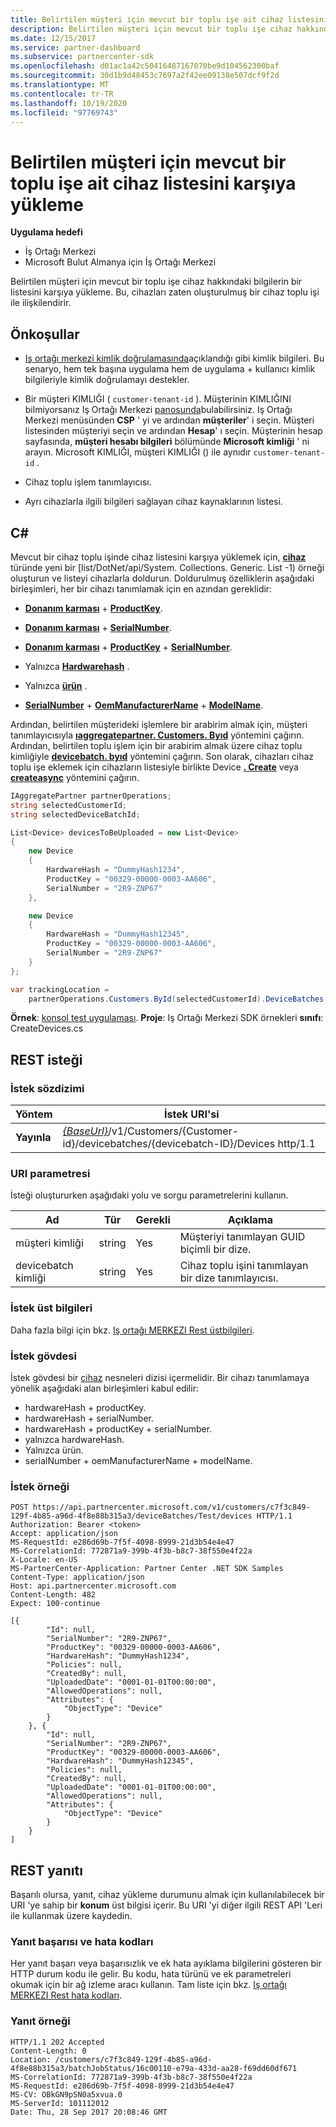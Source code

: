 ```yaml
---
title: Belirtilen müşteri için mevcut bir toplu işe ait cihaz listesini karşıya yükleme
description: Belirtilen müşteri için mevcut bir toplu işe cihaz hakkındaki bilgilerin bir listesini karşıya yükleme. Bu, cihazları zaten oluşturulmuş bir cihaz toplu işi ile ilişkilendirir.
ms.date: 12/15/2017
ms.service: partner-dashboard
ms.subservice: partnercenter-sdk
ms.openlocfilehash: d01ac1a42c50416487167070be9d104562300baf
ms.sourcegitcommit: 30d1b9d48453c7697a2f42ee09138e507dcf9f2d
ms.translationtype: MT
ms.contentlocale: tr-TR
ms.lasthandoff: 10/19/2020
ms.locfileid: "97769743"
---
```

# <a name="upload-a-list-of-devices-to-an-existing-batch-for-the-specified-customer"></a>Belirtilen müşteri için mevcut bir toplu işe ait cihaz listesini karşıya yükleme

**Uygulama hedefi**

- İş Ortağı Merkezi
- Microsoft Bulut Almanya için İş Ortağı Merkezi

Belirtilen müşteri için mevcut bir toplu işe cihaz hakkındaki bilgilerin bir listesini karşıya yükleme. Bu, cihazları zaten oluşturulmuş bir cihaz toplu işi ile ilişkilendirir.

## <a name="prerequisites"></a>Önkoşullar

- [Iş ortağı merkezi kimlik doğrulamasında](partner-center-authentication.md)açıklandığı gibi kimlik bilgileri. Bu senaryo, hem tek başına uygulama hem de uygulama + kullanıcı kimlik bilgileriyle kimlik doğrulamayı destekler.

- Bir müşteri KIMLIĞI ( `customer-tenant-id` ). Müşterinin KIMLIĞINI bilmiyorsanız Iş Ortağı Merkezi [panosunda](https://partner.microsoft.com/dashboard)bulabilirsiniz. Iş Ortağı Merkezi menüsünden **CSP** ' yi ve ardından **müşteriler**' i seçin. Müşteri listesinden müşteriyi seçin ve ardından **Hesap**' ı seçin. Müşterinin hesap sayfasında, **müşteri hesabı bilgileri** bölümünde **Microsoft kimliği** ' ni arayın. Microsoft KIMLIĞI, müşteri KIMLIĞI () ile aynıdır `customer-tenant-id` .

- Cihaz toplu işlem tanımlayıcısı.

- Ayrı cihazlarla ilgili bilgileri sağlayan cihaz kaynaklarının listesi.

## <a name="c"></a>C\#

Mevcut bir cihaz toplu işinde cihaz listesini karşıya yüklemek için, [**cihaz**](/dotnet/api/microsoft.store.partnercenter.models.devicesdeployment.device) türünde yeni bir [list/DotNet/api/System. Collections. Generic. List -1) örneği oluşturun ve listeyi cihazlarla doldurun. Doldurulmuş özelliklerin aşağıdaki birleşimleri, her bir cihazı tanımlamak için en azından gereklidir:

- [**Donanım karması**](/dotnet/api/microsoft.store.partnercenter.models.devicesdeployment.device.hardwarehash)  +  [**ProductKey**](/dotnet/api/microsoft.store.partnercenter.models.devicesdeployment.device.productkey).

- [**Donanım karması**](/dotnet/api/microsoft.store.partnercenter.models.devicesdeployment.device.hardwarehash)  +  [**SerialNumber**](/dotnet/api/microsoft.store.partnercenter.models.devicesdeployment.device.serialnumber).

- [**Donanım karması**](/dotnet/api/microsoft.store.partnercenter.models.devicesdeployment.device.hardwarehash)  +  [**ProductKey**](/dotnet/api/microsoft.store.partnercenter.models.devicesdeployment.device.productkey)  +  [**SerialNumber**](/dotnet/api/microsoft.store.partnercenter.models.devicesdeployment.device.serialnumber).

- Yalnızca [**Hardwarehash**](/dotnet/api/microsoft.store.partnercenter.models.devicesdeployment.device.hardwarehash) .

- Yalnızca [**ürün**](/dotnet/api/microsoft.store.partnercenter.models.devicesdeployment.device.productkey) .

- [**SerialNumber**](/dotnet/api/microsoft.store.partnercenter.models.devicesdeployment.device.serialnumber)  +  [**OemManufacturerName**](/dotnet/api/microsoft.store.partnercenter.models.devicesdeployment.device.oemmanufacturername)  +  [**ModelName**](/dotnet/api/microsoft.store.partnercenter.models.devicesdeployment.device.modelname).

Ardından, belirtilen müşterideki işlemlere bir arabirim almak için, müşteri tanımlayıcısıyla [**ıaggregatepartner. Customers. Byıd**](/dotnet/api/microsoft.store.partnercenter.customers.icustomercollection.byid) yöntemini çağırın. Ardından, belirtilen toplu işlem için bir arabirim almak üzere cihaz toplu kimliğiyle [**devicebatch. byıd**](/dotnet/api/microsoft.store.partnercenter.devicesdeployment.idevicesbatchcollection.byid) yöntemini çağırın. Son olarak, cihazları cihaz toplu işe eklemek için cihazların listesiyle birlikte Device [**. Create**](/dotnet/api/microsoft.store.partnercenter.devicesdeployment.idevicecollection.create) veya [**createasync**](/dotnet/api/microsoft.store.partnercenter.devicesdeployment.idevicecollection.createasync) yöntemini çağırın.

``` csharp
IAggregatePartner partnerOperations;
string selectedCustomerId;
string selectedDeviceBatchId;

List<Device> devicesToBeUploaded = new List<Device>
{
    new Device
    {
        HardwareHash = "DummyHash1234",
        ProductKey = "00329-00000-0003-AA606",
        SerialNumber = "2R9-ZNP67"
    },

    new Device
    {
        HardwareHash = "DummyHash12345",
        ProductKey = "00329-00000-0003-AA606",
        SerialNumber = "2R9-ZNP67"
    }
};

var trackingLocation =
    partnerOperations.Customers.ById(selectedCustomerId).DeviceBatches.ById(selectedDeviceBatchId).Devices.Create(devicesToBeUploaded);
```

**Örnek**: [konsol test uygulaması](console-test-app.md). **Proje**: Iş Ortağı Merkezi SDK örnekleri **sınıfı**: CreateDevices.cs

## <a name="rest-request"></a>REST isteği

### <a name="request-syntax"></a>İstek sözdizimi

| Yöntem   | İstek URI'si                                                                                                            |
|----------|------------------------------------------------------------------------------------------------------------------------|
| **Yayınla** | [*{BaseUrl}*](partner-center-rest-urls.md)/v1/Customers/{Customer-id}/devicebatches/{devicebatch-ID}/Devices http/1.1 |

### <a name="uri-parameter"></a>URI parametresi

İsteği oluştururken aşağıdaki yolu ve sorgu parametrelerini kullanın.

| Ad           | Tür   | Gerekli | Açıklama                                           |
|----------------|--------|----------|-------------------------------------------------------|
| müşteri kimliği    | string | Yes      | Müşteriyi tanımlayan GUID biçimli bir dize. |
| devicebatch kimliği | string | Yes      | Cihaz toplu işini tanımlayan bir dize tanımlayıcısı. |

### <a name="request-headers"></a>İstek üst bilgileri

Daha fazla bilgi için bkz. [Iş ortağı MERKEZI Rest üstbilgileri](headers.md).

### <a name="request-body"></a>İstek gövdesi

İstek gövdesi bir [cihaz](device-deployment-resources.md#device) nesneleri dizisi içermelidir. Bir cihazı tanımlamaya yönelik aşağıdaki alan birleşimleri kabul edilir:

- hardwareHash + productKey.
- hardwareHash + serialNumber.
- hardwareHash + productKey + serialNumber.
- yalnızca hardwareHash.
- Yalnızca ürün.
- serialNumber + oemManufacturerName + modelName.

### <a name="request-example"></a>İstek örneği

```http
POST https://api.partnercenter.microsoft.com/v1/customers/c7f3c849-129f-4b85-a96d-4f8e88b315a3/deviceBatches/Test/devices HTTP/1.1
Authorization: Bearer <token>
Accept: application/json
MS-RequestId: e286d69b-7f5f-4098-8999-21d3b54e4e47
MS-CorrelationId: 772871a9-399b-4f3b-b8c7-38f550e4f22a
X-Locale: en-US
MS-PartnerCenter-Application: Partner Center .NET SDK Samples
Content-Type: application/json
Host: api.partnercenter.microsoft.com
Content-Length: 482
Expect: 100-continue

[{
        "Id": null,
        "SerialNumber": "2R9-ZNP67",
        "ProductKey": "00329-00000-0003-AA606",
        "HardwareHash": "DummyHash1234",
        "Policies": null,
        "CreatedBy": null,
        "UploadedDate": "0001-01-01T00:00:00",
        "AllowedOperations": null,
        "Attributes": {
            "ObjectType": "Device"
        }
    }, {
        "Id": null,
        "SerialNumber": "2R9-ZNP67",
        "ProductKey": "00329-00000-0003-AA606",
        "HardwareHash": "DummyHash12345",
        "Policies": null,
        "CreatedBy": null,
        "UploadedDate": "0001-01-01T00:00:00",
        "AllowedOperations": null,
        "Attributes": {
            "ObjectType": "Device"
        }
    }
]
```

## <a name="rest-response"></a>REST yanıtı

Başarılı olursa, yanıt, cihaz yükleme durumunu almak için kullanılabilecek bir URI 'ye sahip bir **konum** üst bilgisi içerir. Bu URI 'yi diğer ilgili REST API 'Leri ile kullanmak üzere kaydedin.

### <a name="response-success-and-error-codes"></a>Yanıt başarısı ve hata kodları

Her yanıt başarı veya başarısızlık ve ek hata ayıklama bilgilerini gösteren bir HTTP durum kodu ile gelir. Bu kodu, hata türünü ve ek parametreleri okumak için bir ağ izleme aracı kullanın. Tam liste için bkz. [Iş ortağı MERKEZI Rest hata kodları](error-codes.md).

### <a name="response-example"></a>Yanıt örneği

```http
HTTP/1.1 202 Accepted
Content-Length: 0
Location: /customers/c7f3c849-129f-4b85-a96d-4f8e88b315a3/batchJobStatus/16c00110-e79a-433d-aa28-f69dd60df671
MS-CorrelationId: 772871a9-399b-4f3b-b8c7-38f550e4f22a
MS-RequestId: e286d69b-7f5f-4098-8999-21d3b54e4e47
MS-CV: OBkGN9pSN0a5xvua.0
MS-ServerId: 101112012
Date: Thu, 28 Sep 2017 20:08:46 GMT
```
